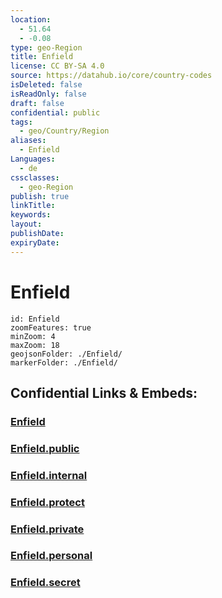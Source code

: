 ```yaml
---
location:
  - 51.64
  - -0.08
type: geo-Region
title: Enfield
license: CC BY-SA 4.0
source: https://datahub.io/core/country-codes
isDeleted: false
isReadOnly: false
draft: false
confidential: public
tags:
  - geo/Country/Region
aliases:
  - Enfield
Languages:
  - de
cssclasses:
  - geo-Region
publish: true
linkTitle:
keywords:
layout:
publishDate:
expiryDate:
---
```


# Enfield

```leaflet
id: Enfield
zoomFeatures: true 
minZoom: 4 
maxZoom: 18
geojsonFolder: ./Enfield/
markerFolder: ./Enfield/
```


## Confidential Links & Embeds: 

### [Enfield](/_Standards/Earth/Continent/Europe/Europe~North/UK/England/Regions~England/London,Greater/cities~GreaterLondon/Enfield.md) 

### [Enfield.public](/_public/Earth/Continent/Europe/Europe~North/UK/England/Regions~England/London,Greater/cities~GreaterLondon/Enfield.public.md) 

### [Enfield.internal](/_internal/Earth/Continent/Europe/Europe~North/UK/England/Regions~England/London,Greater/cities~GreaterLondon/Enfield.internal.md) 

### [Enfield.protect](/_protect/Earth/Continent/Europe/Europe~North/UK/England/Regions~England/London,Greater/cities~GreaterLondon/Enfield.protect.md) 

### [Enfield.private](/_private/Earth/Continent/Europe/Europe~North/UK/England/Regions~England/London,Greater/cities~GreaterLondon/Enfield.private.md) 

### [Enfield.personal](/_personal/Earth/Continent/Europe/Europe~North/UK/England/Regions~England/London,Greater/cities~GreaterLondon/Enfield.personal.md) 

### [Enfield.secret](/_secret/Earth/Continent/Europe/Europe~North/UK/England/Regions~England/London,Greater/cities~GreaterLondon/Enfield.secret.md)

